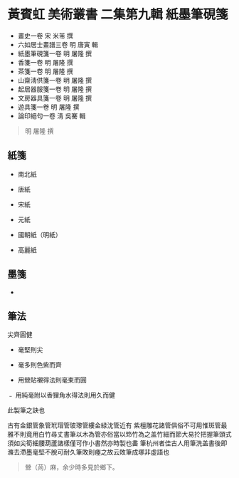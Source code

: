 # 黃賓虹 美術叢書 二集第九輯 紙墨筆硯箋

- 畫史一卷 宋 米芾 撰
- 六如居士畫譜三卷 明 唐寅 輯
- 紙墨筆硯箋一卷 明 屠隆 撰
- 香箋一卷 明 屠隆 撰
- 茶箋一卷 明 屠隆 撰
- 山齋淸供箋一卷 明 屠隆 撰
- 起居器服箋一卷 明 屠隆 撰
- 文房器具箋一卷 明 屠隆 撰
- 遊具箋一卷 明 屠隆 撰
- 論印絕句一卷 淸 吳騫 輯

> 明 屠隆 撰

## 紙箋

- 南北紙

- 唐紙

- 宋紙

- 元紙

- 國朝紙（明紙）

- 高麗紙

## 墨箋

-

## 筆法

尖齊圓健

- 毫堅則尖

- 毫多則色紫而齊

- 用檾貼襯得法則毫束而圓

﹣ 用純毫附以香狸角水得法則用久而健

此製筆之訣也

古有金銀管象管玳瑁管玻瓈管縷金緑沈管近有 紫檀雕花諸管俱俗不可用惟斑管最雅不則竟用白竹尋丈書筆以木為管亦俗當以笻竹為之盖竹細而節大易扵把握筆頭式須如尖筍細腰葫蘆諸樣僅可作小書然亦時製也畵 筆杭州者佳古人用筆洗盖書後即滌去滯墨毫堅不脫可耐久筆敗則瘞之故云敗筆成塚非虛語也

> 檾（苘）麻，余少時多見於鄉下。

## 


## 
